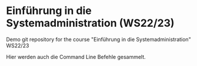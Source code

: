 # Einführung in die Systemadministration (WS22/23)

Demo git repository for the course "Einführung in die Systemadministration" WS22/23

Hier werden auch die Command Line Befehle gesammelt.
